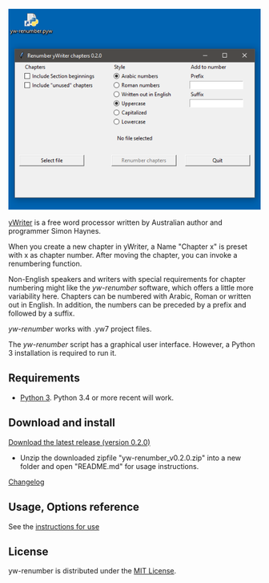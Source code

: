 ![screenshot](Screenshots/form01.png)

[yWriter](http://spacejock.com/yWriter7.html) is a free word processor written by Australian author and programmer Simon Haynes. 

When you create a new chapter in yWriter, a Name "Chapter x" is preset with x as chapter number. After moving the chapter, you can invoke a renumbering function. 

Non-English speakers and writers with special requirements for chapter numbering might like the *yw-renumber* software, which offers a little more variability here. Chapters can be numbered with Arabic, Roman or written out in English. In addition, the numbers can be preceded by a prefix and followed by a suffix.

*yw-renumber* works with .yw7 project files. 

The *yw-renumber* script has a graphical user interface. However, a Python 3 installation is required to run it.

## Requirements

- [Python 3](https://www.python.org). Python 3.4 or more recent will work.

## Download and install

[Download the latest release (version 0.2.0)](https://raw.githubusercontent.com/peter88213/yw-renumber/master/dist/yw-renumber_v0.2.0.zip)

- Unzip the downloaded zipfile "yw-renumber_v0.2.0.zip" into a new folder and open "README.md" for usage instructions.

[Changelog](changelog)

## Usage, Options reference

See the [instructions for use](usage)


## License

yw-renumber is distributed under the [MIT
License](http://www.opensource.org/licenses/mit-license.php).
